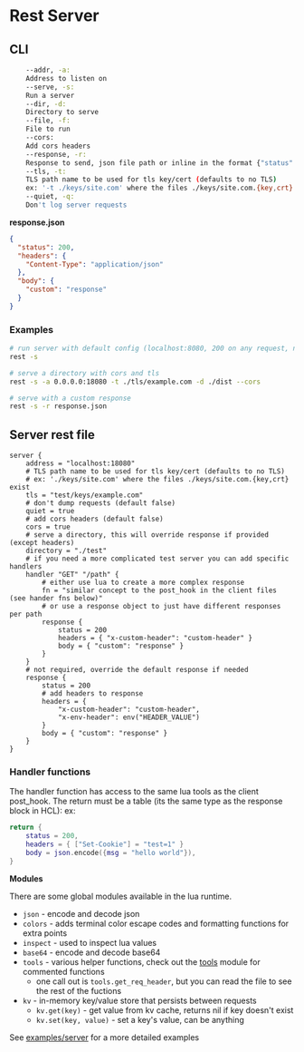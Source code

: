 # Rest Server

## CLI

```sh
    --addr, -a:
	Address to listen on
    --serve, -s:
	Run a server
    --dir, -d:
	Directory to serve
    --file, -f:
	File to run
    --cors:
	Add cors headers
    --response, -r:
	Response to send, json file path or inline in the format {"status": 200, "body": {"hello": "world"}}
    --tls, -t:
	TLS path name to be used for tls key/cert (defaults to no TLS)
	ex: '-t ./keys/site.com' where the files ./keys/site.com.{key,crt} exist
    --quiet, -q:
	Don't log server requests
```

**response.json**

```json
{
  "status": 200,
  "headers": {
    "Content-Type": "application/json"
  },
  "body": {
    "custom": "response"
  }
}
```

### Examples

```sh
# run server with default config (localhost:8080, 200 on any request, no cors)
rest -s

# serve a directory with cors and tls
rest -s -a 0.0.0.0:18080 -t ./tls/example.com -d ./dist --cors

# serve with a custom response
rest -s -r response.json
```


## Server rest file

```hcl
server {
    address = "localhost:18080"
    # TLS path name to be used for tls key/cert (defaults to no TLS)
    # ex: './keys/site.com' where the files ./keys/site.com.{key,crt} exist
    tls = "test/keys/example.com"
    # don't dump requests (default false)
    quiet = true
    # add cors headers (default false)
    cors = true
    # serve a directory, this will override response if provided (except headers)
    directory = "./test"
    # if you need a more complicated test server you can add specific handlers
    handler "GET" "/path" {
        # either use lua to create a more complex response
        fn = "similar concept to the post_hook in the client files (see hander fns below)"
        # or use a response object to just have different responses per path
        response {
            status = 200
            headers = { "x-custom-header": "custom-header" }
            body = { "custom": "response" }
        }
    }
    # not required, override the default response if needed
    response {
        status = 200
        # add headers to response
        headers = {
            "x-custom-header": "custom-header",
            "x-env-header": env("HEADER_VALUE")
        }
        body = { "custom": "response" }
    }
}
```

### Handler functions

The handler function has access to the same lua tools as the client post_hook. 
The return must be a table (its the same type as the response block in HCL): 
ex: 
```lua
return { 
    status = 200, 
    headers = { ["Set-Cookie"] = "test=1" }
    body = json.encode({msg = "hello world"}), 
}
```

**Modules**

There are some global modules available in the lua runtime.

- `json` - encode and decode json
- `colors` - adds terminal color escape codes and formatting functions for extra points
- `inspect` - used to inspect lua values
- `base64` - encode and decode base64
- `tools` - various helper functions, check out the [tools](https://github.com/taybart/rest/blob/main/request/lua/tools.lua) module for commented functions 
    - one call out is `tools.get_req_header`, but you can read the file to see the rest of the fuctions
- `kv` - in-memory key/value store that persists between requests
    - `kv.get(key)` - get value from kv cache, returns nil if key doesn't exist
    - `kv.set(key, value)` - set a key's value, can be anything

See [examples/server](./examples/server) for a more detailed examples
